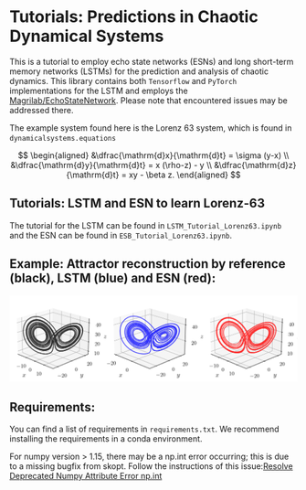 # Tutorials: Predictions in Chaotic Dynamical Systems 

This is a tutorial to employ echo state networks (ESNs) and long short-term memory networks (LSTMs) for the prediction and analysis of chaotic dynamics. 
This library contains both `Tensorflow` and `PyTorch` implementations for the LSTM and employs the [Magrilab/EchoStateNetwork](https://github.com/MagriLab/EchoStateNetwork). Please note that encountered issues may be addressed there. 

The example system found here is the Lorenz 63 system, which is found in `dynamicalsystems.equations`

$$
\begin{aligned}
		&\dfrac{\mathrm{d}x}{\mathrm{d}t} = \sigma (y-x) \\
		&\dfrac{\mathrm{d}y}{\mathrm{d}t} = x (\rho-z) - y \\
		&\dfrac{\mathrm{d}z}{\mathrm{d}t} = xy - \beta z.
\end{aligned}
$$

## **Tutorials: LSTM and ESN to learn Lorenz-63**
The tutorial for the LSTM can be found in `LSTM_Tutorial_Lorenz63.ipynb` and the ESN can be found in  `ESB_Tutorial_Lorenz63.ipynb`.


## **Example: Attractor reconstruction by reference (black), LSTM (blue) and ESN (red):**
<p align='center'>
<img src="media/network_attractor.png"/>
</p>

## **Requirements:**
You can find a list of requirements in `requirements.txt`. We recommend installing the requirements in a conda environment. 

For numpy version > 1.15, there may be a np.int error occurring; this is due to a missing bugfix from skopt. Follow the instructions of this issue:[Resolve Deprecated Numpy Attribute Error np.int]([https://github.com/MagriLab/EchoStateNetwork](https://github.com/MagriLab/Tutorials/issues/1)https://github.com/MagriLab/Tutorials/issues/1)


